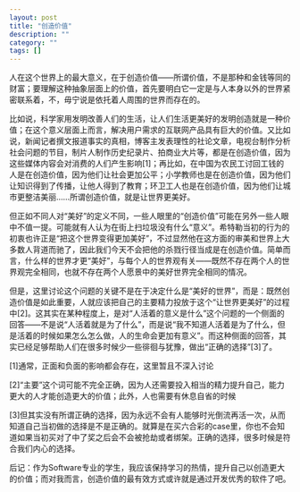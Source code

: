 ```yaml
---
layout: post
title: "创造价值"
description: ""
category: ""
tags: []
---
```



人在这个世界上的最大意义，在于创造价值——所谓价值，不是那种和金钱等同的财富；要理解这种抽象层面上的价值，首先要明白它一定是与人本身以外的世界紧密联系着，不，毋宁说是依托着人周围的世界而存在的。  

比如说，科学家用发明改善人们的生活，让人们生活更美好的发明创造就是一种价值；在这个意义层面上而言，解决用户需求的互联网产品具有巨大的价值。又比如说，新闻记者撰文报道事实的真相，博客主发表理性的社论文章，电视台制作分析社会问题的节目，制片人制作历史纪录片、拍商业大片等，都是在创造价值，因为这些媒体内容会对消费的人们产生影响[1]；再比如，在中国为农民工讨回工钱的人是在创造价值，因为他们让社会更加公平；小学教师也是在创造价值，因为他们让知识得到了传播，让他人得到了教育；环卫工人也是在创造价值，因为他们让城市更整洁美丽……所谓创造价值，就是让世界更美好。  

但正如不同人对“美好”的定义不同，一些人眼里的“创造价值”可能在另外一些人眼中不值一提。可能就有人认为在街上扫垃圾没有什么“意义”。希特勒当初的行为的初衷也许正是“把这个世界变得更加美好”，不过显然他在这方面的审美和世界上大多数人背道而驰了，因此我们今天不会把他的杀戮行径当成是在创造价值。简单而言，什么样的世界才更“美好”，与每个人的世界观有关——既然不存在两个人的世界观完全相同，也就不存在两个人愿景中的美好世界完全相同的情况。  

但是，这里讨论这个问题的关键不是在于决定什么是“美好的世界”，而是：既然创造价值是如此重要，人就应该把自己的主要精力投放于这个“让世界更美好”的过程中[2]。这其实在某种程度上，是对“人活着的意义是什么”这个问题的一个侧面的回答——不是说“人活着就是为了什么”，而是说“我不知道人活着是为了什么，但是活着的时候如果怎么怎么做，人的生命会更加有意义”。而这种侧面的回答，其实已经足够帮助人们在很多时候少一些徘徊与犹豫，做出“正确的选择”[3]了。  



[1]通常，正面和负面的影响都会存在，这里暂且不深入讨论  

[2]“主要”这个词可能不完全正确，因为人还需要投入相当的精力提升自己，能力更大的人才能创造更大的价值；此外，人也需要有休息自省的时候  

[3]但其实没有所谓正确的选择，因为永远不会有人能够时光倒流再活一次，从而知道自己当初做的选择是不是正确的。就算是在买六合彩的case里，你也不会知道如果当初买对了中了奖之后会不会被抢劫或者绑架。正确的选择，很多时候是符合我们内心的选择。  



后记：作为Software专业的学生，我应该保持学习的热情，提升自己以创造更大的价值；而对我而言，创造价值的最有效方式或许就是通过开发优秀的软件了吧。  